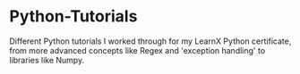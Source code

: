 # Python-Tutorials
Different Python tutorials I worked through for my LearnX Python certificate, from more advanced concepts like Regex and 'exception handling' to libraries like Numpy. 
